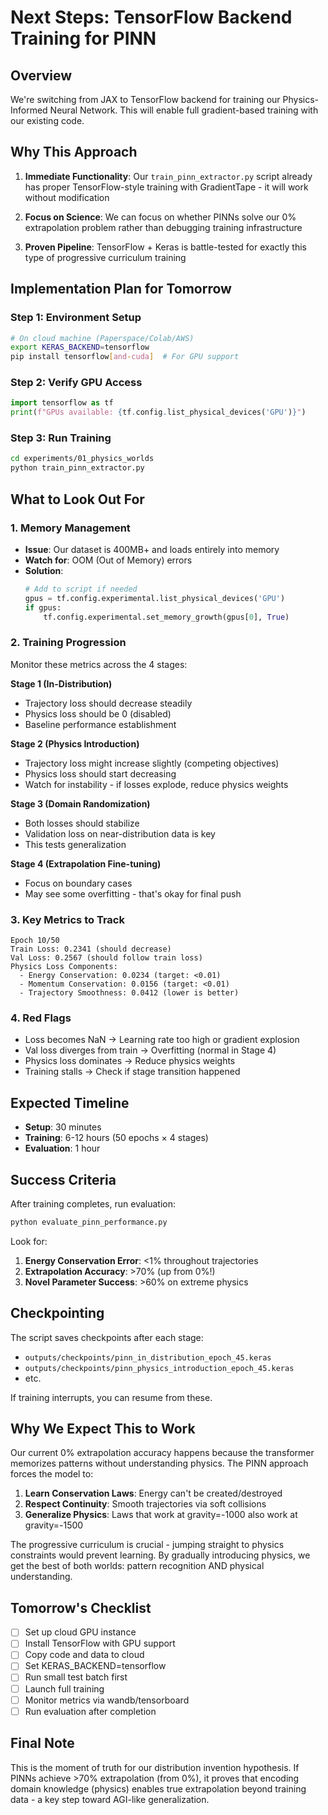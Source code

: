 # Next Steps: TensorFlow Backend Training for PINN

## Overview

We're switching from JAX to TensorFlow backend for training our Physics-Informed Neural Network. This will enable full gradient-based training with our existing code.

## Why This Approach

1. **Immediate Functionality**: Our `train_pinn_extractor.py` script already has proper TensorFlow-style training with GradientTape - it will work without modification

2. **Focus on Science**: We can focus on whether PINNs solve our 0% extrapolation problem rather than debugging training infrastructure

3. **Proven Pipeline**: TensorFlow + Keras is battle-tested for exactly this type of progressive curriculum training

## Implementation Plan for Tomorrow

### Step 1: Environment Setup
```bash
# On cloud machine (Paperspace/Colab/AWS)
export KERAS_BACKEND=tensorflow
pip install tensorflow[and-cuda]  # For GPU support
```

### Step 2: Verify GPU Access
```python
import tensorflow as tf
print(f"GPUs available: {tf.config.list_physical_devices('GPU')}")
```

### Step 3: Run Training
```bash
cd experiments/01_physics_worlds
python train_pinn_extractor.py
```

## What to Look Out For

### 1. **Memory Management**
- **Issue**: Our dataset is 400MB+ and loads entirely into memory
- **Watch for**: OOM (Out of Memory) errors
- **Solution**:
  ```python
  # Add to script if needed
  gpus = tf.config.experimental.list_physical_devices('GPU')
  if gpus:
      tf.config.experimental.set_memory_growth(gpus[0], True)
  ```

### 2. **Training Progression**
Monitor these metrics across the 4 stages:

**Stage 1 (In-Distribution)**
- Trajectory loss should decrease steadily
- Physics loss should be 0 (disabled)
- Baseline performance establishment

**Stage 2 (Physics Introduction)**
- Trajectory loss might increase slightly (competing objectives)
- Physics loss should start decreasing
- Watch for instability - if losses explode, reduce physics weights

**Stage 3 (Domain Randomization)**
- Both losses should stabilize
- Validation loss on near-distribution data is key
- This tests generalization

**Stage 4 (Extrapolation Fine-tuning)**
- Focus on boundary cases
- May see some overfitting - that's okay for final push

### 3. **Key Metrics to Track**

```
Epoch 10/50
Train Loss: 0.2341 (should decrease)
Val Loss: 0.2567 (should follow train loss)
Physics Loss Components:
  - Energy Conservation: 0.0234 (target: <0.01)
  - Momentum Conservation: 0.0156 (target: <0.01)
  - Trajectory Smoothness: 0.0412 (lower is better)
```

### 4. **Red Flags**
- Loss becomes NaN → Learning rate too high or gradient explosion
- Val loss diverges from train → Overfitting (normal in Stage 4)
- Physics loss dominates → Reduce physics weights
- Training stalls → Check if stage transition happened

## Expected Timeline

- **Setup**: 30 minutes
- **Training**: 6-12 hours (50 epochs × 4 stages)
- **Evaluation**: 1 hour

## Success Criteria

After training completes, run evaluation:
```bash
python evaluate_pinn_performance.py
```

Look for:
1. **Energy Conservation Error**: <1% throughout trajectories
2. **Extrapolation Accuracy**: >70% (up from 0%!)
3. **Novel Parameter Success**: >60% on extreme physics

## Checkpointing

The script saves checkpoints after each stage:
- `outputs/checkpoints/pinn_in_distribution_epoch_45.keras`
- `outputs/checkpoints/pinn_physics_introduction_epoch_45.keras`
- etc.

If training interrupts, you can resume from these.

## Why We Expect This to Work

Our current 0% extrapolation accuracy happens because the transformer memorizes patterns without understanding physics. The PINN approach forces the model to:

1. **Learn Conservation Laws**: Energy can't be created/destroyed
2. **Respect Continuity**: Smooth trajectories via soft collisions
3. **Generalize Physics**: Laws that work at gravity=-1000 also work at gravity=-1500

The progressive curriculum is crucial - jumping straight to physics constraints would prevent learning. By gradually introducing physics, we get the best of both worlds: pattern recognition AND physical understanding.

## Tomorrow's Checklist

- [ ] Set up cloud GPU instance
- [ ] Install TensorFlow with GPU support
- [ ] Copy code and data to cloud
- [ ] Set KERAS_BACKEND=tensorflow
- [ ] Run small test batch first
- [ ] Launch full training
- [ ] Monitor metrics via wandb/tensorboard
- [ ] Run evaluation after completion

## Final Note

This is the moment of truth for our distribution invention hypothesis. If PINNs achieve >70% extrapolation (from 0%), it proves that encoding domain knowledge (physics) enables true extrapolation beyond training data - a key step toward AGI-like generalization.
